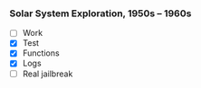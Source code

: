 ### Solar System Exploration, 1950s – 1960s

- [ ] Work
- [x] Test
- [x] Functions
- [x] Logs
- [ ] Real jailbreak
